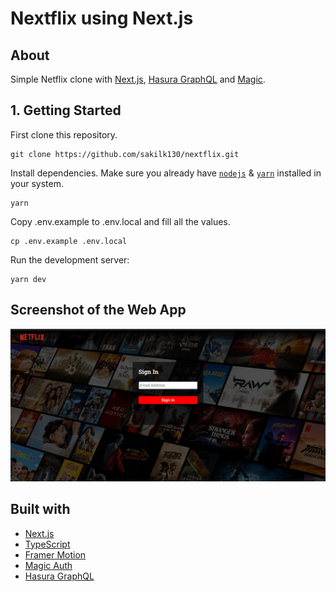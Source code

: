 # Nextflix using Next.js

## About

Simple Netflix clone with [Next.js](https://nextjs.org/), [Hasura GraphQL](https://hasura.io/) and [Magic](https://magic.link/).

## 1. Getting Started

First clone this repository.

```
git clone https://github.com/sakilk130/nextflix.git
```

Install dependencies. Make sure you already have [`nodejs`](https://nodejs.org/en/) & [`yarn`](https://yarnpkg.com/) installed in your system.

```
yarn
```

Copy .env.example to .env.local and fill all the values.

```
cp .env.example .env.local
```

Run the development server:

```
yarn dev
```

## Screenshot of the Web App

![](public/static/images/nextflix_image.png)

## Built with

- <a href="https://nextjs.org/">Next.js</a>
- <a href="https://www.typescriptlang.org/">TypeScript</a>
- <a href="https://www.framer.com/motion/">Framer Motion</a>
- <a href="https://magic.link/">Magic Auth</a>
- <a href="https://hasura.io/">Hasura GraphQL</a>
